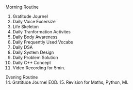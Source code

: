 Morning Routine
1. Gratitude Journel
2. Daily Voice Excersize
4. Life Skeleton
5. Daily Tranformation Activites
6. Daily Body Awareness
7. Daily Frequently Used Vocabs
8. Daily DSA
9. Daily System Design
10. Daily Problem Solution
11. Daily C++ Concept
12. Video Recording for 5min.

Evening Routine    
14. Gratitude Journel EOD.
15. Revision for Maths, Python, ML
    
